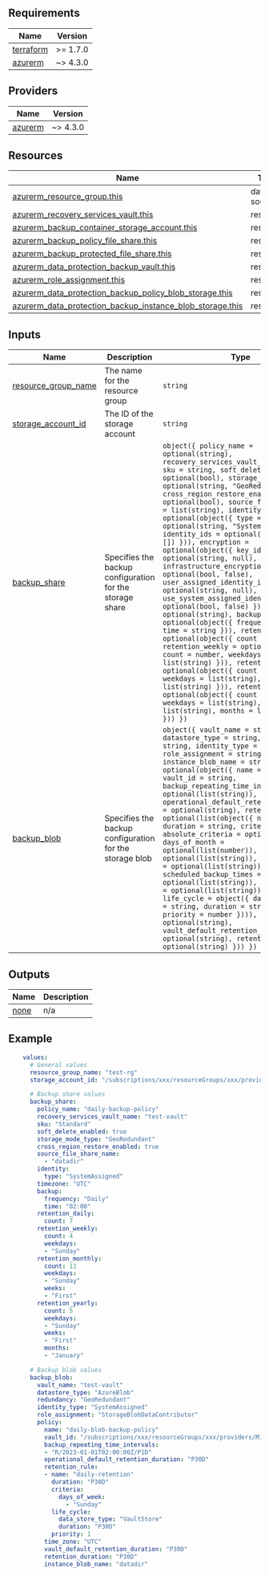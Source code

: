 ## Requirements

| Name | Version |
|------|---------|
| <a name="requirement_terraform"></a> [terraform](#requirement\_terraform) | >= 1.7.0 |
| <a name="requirement_azurerm"></a> [azurerm](#requirement\_azurerm) | ~> 4.3.0 |

## Providers

| Name | Version |
|------|---------|
| <a name="provider_azurerm"></a> [azurerm](#provider\_azurerm) | ~> 4.3.0 |

## Resources

| Name | Type |
|------|------|
| [azurerm_resource_group.this](https://registry.terraform.io/providers/hashicorp/azurerm/3.91.0/docs/data-sources/resource_group) | data source |
| [azurerm_recovery_services_vault.this](https://registry.terraform.io/providers/hashicorp/azurerm/latest/docs/resources/recovery_services_vault) | resource |
| [azurerm_backup_container_storage_account.this](https://registry.terraform.io/providers/hashicorp/azurerm/latest/docs/resources/backup_container_storage_account) | resource |
| [azurerm_backup_policy_file_share.this](https://registry.terraform.io/providers/hashicorp/azurerm/latest/docs/resources/backup_policy_file_share) | resource |
| [azurerm_backup_protected_file_share.this](https://registry.terraform.io/providers/hashicorp/azurerm/latest/docs/resources/backup_protected_file_share) | resource |
| [azurerm_data_protection_backup_vault.this](https://registry.terraform.io/providers/hashicorp/azurerm/latest/docs/resources/data_protection_backup_vault) | resource |
| [azurerm_role_assignment.this](https://registry.terraform.io/providers/hashicorp/azurerm/latest/docs/resources/role_assignment) | resource |
| [azurerm_data_protection_backup_policy_blob_storage.this](https://registry.terraform.io/providers/hashicorp/azurerm/latest/docs/resources/data_protection_backup_policy_blob_storage) | resource |
| [azurerm_data_protection_backup_instance_blob_storage.this](https://registry.terraform.io/providers/hashicorp/azurerm/latest/docs/resources/data_protection_backup_instance_blob_storage) | resource |

## Inputs

| Name | Description | Type | Default | Required |
|------|-------------|------|---------|:--------:|
| <a name="input_resource_group_name"></a> [resource\_group\_name](#input\_resource\_group\_name) | The name for the resource group | `string` | n/a | yes |
| <a name="input_storage_account_id"></a> [storage\_account\_id](#input\_storage\_account\_id) | The ID of the storage account | `string` | n/a | yes |
| <a name="input_backup_share"></a> [backup\_share](#input\_backup\_share) | Specifies the backup configuration for the storage share | `object({ policy_name = optional(string), recovery_services_vault_name = string, sku = string, soft_delete_enabled = optional(bool), storage_mode_type = optional(string, "GeoRedundant"), cross_region_restore_enabled = optional(bool), source_file_share_name = list(string), identity = optional(object({ type = optional(string, "SystemAssigned"), identity_ids = optional(list(string), []) })), encryption = optional(object({ key_id = optional(string, null), infrastructure_encryption_enabled = optional(bool, false), user_assigned_identity_id = optional(string, null), use_system_assigned_identity = optional(bool, false) })), timezone = optional(string), backup = optional(object({ frequency = string, time = string })), retention_daily = optional(object({ count = number })), retention_weekly = optional(object({ count = number, weekdays = list(string) })), retention_monthly = optional(object({ count = number, weekdays = list(string), weeks = list(string) })), retention_yearly = optional(object({ count = number, weekdays = list(string), weeks = list(string), months = list(string) })) })` | null | no |
| <a name="input_backup_blob"></a> [backup\_blob](#input\_backup\_blob) | Specifies the backup configuration for the storage blob | `object({ vault_name = string, datastore_type = string, redundancy = string, identity_type = string, role_assignment = string, instance_blob_name = string, policy = optional(object({ name = string, vault_id = string, backup_repeating_time_intervals = optional(list(string)), operational_default_retention_duration = optional(string), retention_rule = optional(list(object({ name = string, duration = string, criteria = object({ absolute_criteria = optional(string), days_of_month = optional(list(number)), days_of_week = optional(list(string)), months_of_year = optional(list(string)), scheduled_backup_times = optional(list(string)), weeks_of_month = optional(list(string)) }), life_cycle = object({ data_store_type = string, duration = string }), priority = number }))), time_zone = optional(string), vault_default_retention_duration = optional(string), retention_duration = optional(string) })) })` | null | no |


## Outputs

| Name | Description |
|------|-------------|
| <a name="none"></a> [none](#none) | n/a |

## Example

```yaml
    values:
      # General values
      resource_group_name: "test-rg"
      storage_account_id: "/subscriptions/xxx/resourceGroups/xxx/providers/Microsoft.Storage/storageAccounts/xxx"

      # Backup share values
      backup_share:
        policy_name: "daily-backup-policy"
        recovery_services_vault_name: "test-vault"
        sku: "Standard"
        soft_delete_enabled: true
        storage_mode_type: "GeoRedundant"
        cross_region_restore_enabled: true
        source_file_share_name:
          - "datadir"
        identity:
          type: "SystemAssigned"
        timezone: "UTC"
        backup:
          frequency: "Daily"
          time: "02:00"
        retention_daily:
          count: 7
        retention_weekly:
          count: 4
          weekdays:
          - "Sunday"
        retention_monthly:
          count: 12
          weekdays:
          - "Sunday"
          weeks:
          - "First"
        retention_yearly:
          count: 5
          weekdays:
          - "Sunday"
          weeks:
          - "First"
          months:
          - "January"

      # Backup blob values
      backup_blob:
        vault_name: "test-vault"
        datastore_type: "AzureBlob"
        redundancy: "GeoRedundant"
        identity_type: "SystemAssigned"
        role_assignment: "StorageBlobDataContributor"
        policy:
          name: "daily-blob-backup-policy"
          vault_id: "/subscriptions/xxx/resourceGroups/xxx/providers/Microsoft.RecoveryServices/vaults/test-vault"
          backup_repeating_time_intervals:
          - "R/2023-01-01T02:00:00Z/P1D"
          operational_default_retention_duration: "P30D"
          retention_rule:
          - name: "daily-retention"
            duration: "P30D"
            criteria:
              days_of_week:
                - "Sunday"
            life_cycle:
              data_store_type: "VaultStore"
              duration: "P30D"
            priority: 1
          time_zone: "UTC"
          vault_default_retention_duration: "P30D"
          retention_duration: "P30D"
          instance_blob_name: "datadir"
```
